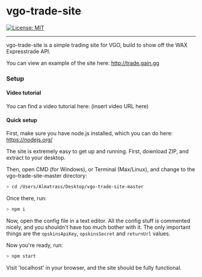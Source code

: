# vgo-trade-site
[![License: MIT](https://img.shields.io/badge/License-MIT-yellow.svg)](https://github.com/almatrass/FontEasy/blob/master/LICENSE.MD)
***

vgo-trade-site is a simple trading site for VGO, build to show off the WAX Expresstrade API.

You can view an example of the site here: http://trade.gain.gg

### Setup
#### Video tutorial
You can find a video tutorial here: (insert video URL here)

#### Quick setup
First, make sure you have node.js installed, which you can do here: https://nodejs.org/

The site is extremely easy to get up and running. 
First, download ZIP, and extract to your desktop.

Then, open CMD (for Windows), or Terminal (Max/Linux), and change to the vgo-trade-site-master directory:
```bash
> cd /Users/Almatrass/Desktop/vgo-trade-site-master
```

Once there, run:
```bash
> npm i
```

Now, open the config file in a text editor. All the config stuff is commented nicely, and you shouldn't have too much bother with it. The only important things are the `opskinsApiKey`, `opskinsSecret` and `returnUrl` values.

Now you're ready, run:
```bash
> npm start
```

Visit 'localhost' in your browser, and the site should be fully functional. 
